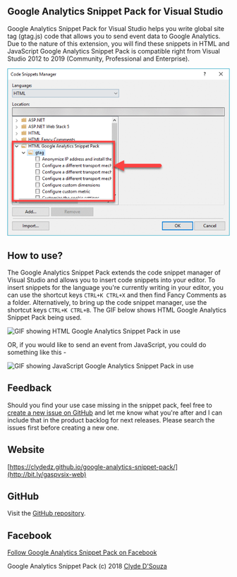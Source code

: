 ﻿## Google Analytics Snippet Pack for Visual Studio

Google Analytics Snippet Pack for Visual Studio helps you write global site tag (gtag.js) code that allows you to send event data to Google Analytics. Due to the nature of this extension, you will find these snippets in HTML and JavaScript Google Analytics Snippet Pack is compatible right from Visual Studio 2012 to 2019 (Community, Professional and Enterprise).

![Google Analytics Snippet Pack in Visual Studio's Code Snippet Manager](https://raw.githubusercontent.com/ClydeDz/google-analytics-snippet-pack/master/GASnippetPack/GoogleAnalyticsSnippetPack.Web/images/anime/code-snip-manager.gif)

## How to use?

The Google Analytics Snippet Pack extends the code snippet manager of Visual Studio and allows you to insert code snippets into your editor. To insert snippets for the language you're currently writing in your editor, you can use the shortcut keys ``CTRL+K CTRL+X`` and then find Fancy Comments as a folder. Alternatively, to bring up the code snippet manager, use the shortcut keys ``CTRL+K CTRL+B``. The GIF below shows HTML Google Analytics Snippet Pack being used.

![GIF showing HTML Google Analytics Snippet Pack in use](https://raw.githubusercontent.com/ClydeDz/google-analytics-snippet-pack/master/GASnippetPack/GoogleAnalyticsSnippetPack.Web/images/anime/html-install-snippet.gif)

OR, if you would like to send an event from JavaScript, you could do something like this -

![GIF showing JavaScript Google Analytics Snippet Pack in use](https://raw.githubusercontent.com/ClydeDz/google-analytics-snippet-pack/master/GASnippetPack/GoogleAnalyticsSnippetPack.Web/images/anime/js-send-event.gif)

## Feedback

Should you find your use case missing in the snippet pack, feel free to [create a new issue on GitHub](https://github.com/ClydeDz/google-analytics-snippet-pack/issues) and let me know what you're after and I can include that in the product backlog for next releases. Please search the issues first before creating a new one. 


## Website

[https://clydedz.github.io/google-analytics-snippet-pack/](http://bit.ly/gaspvsix-web)


## GitHub

Visit the  [GitHub repository](https://github.com/ClydeDz/google-analytics-snippet-pack).   

## Facebook   

[Follow Google Analytics Snippet Pack on Facebook](https://www.facebook.com/Google-Analytics-Snippet-Pack-599242807159278/)    
       

Google Analytics Snippet Pack (c) 2018 [Clyde D'Souza](https://clydedsouza.net/#/)
